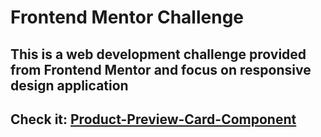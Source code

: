 # Frontend Mentor Challenge

<h2>This is a web development challenge provided from Frontend Mentor and focus on responsive design application</h2>

<h2>Check it: <a href="https://frontend-ch-1.netlify.app/">Product-Preview-Card-Component</a></h2>
